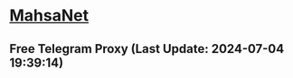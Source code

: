
# [MahsaNet](https://t.me/mahsa_net)
## Free Telegram Proxy (Last Update: 2024-07-04 19:39:14)

    
